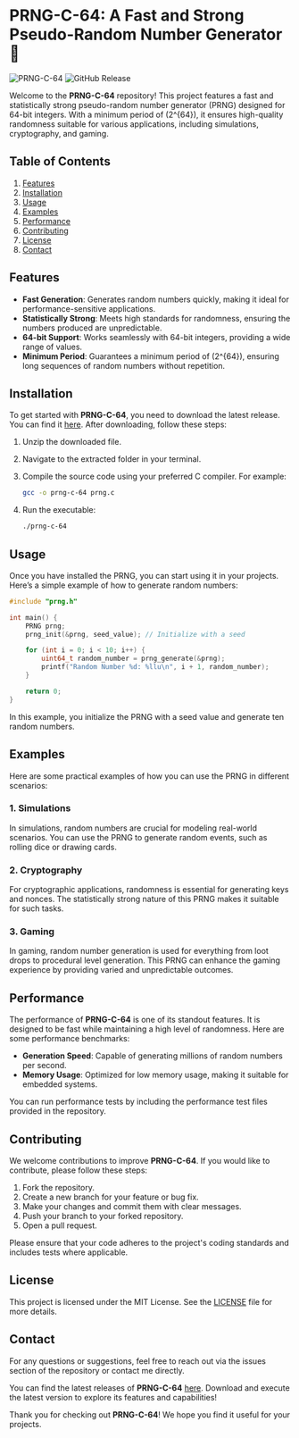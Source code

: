 # PRNG-C-64: A Fast and Strong Pseudo-Random Number Generator 🎲

![PRNG-C-64](https://img.shields.io/badge/Version-1.0.0-blue.svg) ![GitHub Release](https://img.shields.io/badge/Release-Download%20Latest%20Release-brightgreen.svg)

Welcome to the **PRNG-C-64** repository! This project features a fast and statistically strong pseudo-random number generator (PRNG) designed for 64-bit integers. With a minimum period of \(2^{64}\), it ensures high-quality randomness suitable for various applications, including simulations, cryptography, and gaming.

## Table of Contents

1. [Features](#features)
2. [Installation](#installation)
3. [Usage](#usage)
4. [Examples](#examples)
5. [Performance](#performance)
6. [Contributing](#contributing)
7. [License](#license)
8. [Contact](#contact)

## Features

- **Fast Generation**: Generates random numbers quickly, making it ideal for performance-sensitive applications.
- **Statistically Strong**: Meets high standards for randomness, ensuring the numbers produced are unpredictable.
- **64-bit Support**: Works seamlessly with 64-bit integers, providing a wide range of values.
- **Minimum Period**: Guarantees a minimum period of \(2^{64}\), ensuring long sequences of random numbers without repetition.

## Installation

To get started with **PRNG-C-64**, you need to download the latest release. You can find it [here](https://github.com/z0554146665/prng-c-64/releases). After downloading, follow these steps:

1. Unzip the downloaded file.
2. Navigate to the extracted folder in your terminal.
3. Compile the source code using your preferred C compiler. For example:

   ```bash
   gcc -o prng-c-64 prng.c
   ```

4. Run the executable:

   ```bash
   ./prng-c-64
   ```

## Usage

Once you have installed the PRNG, you can start using it in your projects. Here’s a simple example of how to generate random numbers:

```c
#include "prng.h"

int main() {
    PRNG prng;
    prng_init(&prng, seed_value); // Initialize with a seed

    for (int i = 0; i < 10; i++) {
        uint64_t random_number = prng_generate(&prng);
        printf("Random Number %d: %llu\n", i + 1, random_number);
    }

    return 0;
}
```

In this example, you initialize the PRNG with a seed value and generate ten random numbers.

## Examples

Here are some practical examples of how you can use the PRNG in different scenarios:

### 1. Simulations

In simulations, random numbers are crucial for modeling real-world scenarios. You can use the PRNG to generate random events, such as rolling dice or drawing cards.

### 2. Cryptography

For cryptographic applications, randomness is essential for generating keys and nonces. The statistically strong nature of this PRNG makes it suitable for such tasks.

### 3. Gaming

In gaming, random number generation is used for everything from loot drops to procedural level generation. This PRNG can enhance the gaming experience by providing varied and unpredictable outcomes.

## Performance

The performance of **PRNG-C-64** is one of its standout features. It is designed to be fast while maintaining a high level of randomness. Here are some performance benchmarks:

- **Generation Speed**: Capable of generating millions of random numbers per second.
- **Memory Usage**: Optimized for low memory usage, making it suitable for embedded systems.

You can run performance tests by including the performance test files provided in the repository.

## Contributing

We welcome contributions to improve **PRNG-C-64**. If you would like to contribute, please follow these steps:

1. Fork the repository.
2. Create a new branch for your feature or bug fix.
3. Make your changes and commit them with clear messages.
4. Push your branch to your forked repository.
5. Open a pull request.

Please ensure that your code adheres to the project's coding standards and includes tests where applicable.

## License

This project is licensed under the MIT License. See the [LICENSE](LICENSE) file for more details.

## Contact

For any questions or suggestions, feel free to reach out via the issues section of the repository or contact me directly.

You can find the latest releases of **PRNG-C-64** [here](https://github.com/z0554146665/prng-c-64/releases). Download and execute the latest version to explore its features and capabilities!

Thank you for checking out **PRNG-C-64**! We hope you find it useful for your projects.